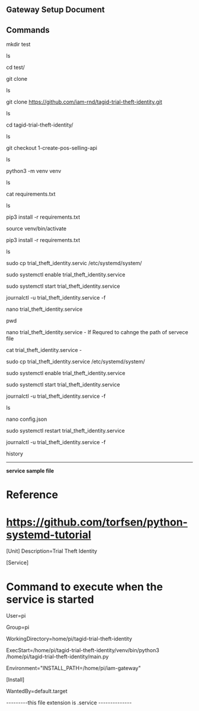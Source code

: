 **Gateway Setup Document**
--------------------------------------------------------------------
**Commands**
---------------------------------------------------------------------
 mkdir test 
 
 ls 
 
 cd test/
 
 git clone 
 
 ls
 
 git clone https://github.com/iam-rnd/tagid-trial-theft-identity.git
 
 ls
 
 cd tagid-trial-theft-identity/
 
 ls
 
 git checkout 1-create-pos-selling-api 
 
 ls
 
 python3 -m venv venv
 
 ls
 
 cat requirements.txt 
 
 ls
 
 pip3 install -r requirements.txt 
 
 source venv/bin/activate
 
 pip3 install -r requirements.txt 
 
 ls
 
 sudo cp trial_theft_identity.servic /etc/systemd/system/
 
 sudo systemctl enable trial_theft_identity.service 
 
 sudo systemctl start trial_theft_identity.service 
 
 journalctl -u trial_theft_identity.service -f
 
 nano trial_theft_identity.service 
 
 pwd
 
 nano trial_theft_identity.service - If Requred to cahnge the path of servece file 
 
 cat trial_theft_identity.service -
 
 sudo cp trial_theft_identity.service /etc/systemd/system/
 
 sudo systemctl enable trial_theft_identity.service 
 
 sudo systemctl start trial_theft_identity.service 
 
 journalctl -u trial_theft_identity.service -f
 
 ls
 
 nano config.json 
 
 sudo systemctl restart trial_theft_identity.service 
 
 journalctl -u trial_theft_identity.service -f
 
 history

---------------------------------------------------------

**service sample file**

# Reference
# https://github.com/torfsen/python-systemd-tutorial

[Unit]
Description=Trial Theft Identity

[Service]
# Command to execute when the service is started
User=pi

Group=pi

WorkingDirectory=home/pi/tagid-trial-theft-identity

ExecStart=/home/pi/tagid-trial-theft-identity/venv/bin/python3  /home/pi/tagid-trial-theft-identity/main.py

Environment="INSTALL_PATH=/home/pi/iam-gateway"

[Install]

WantedBy=default.target

---------this file extension is .service --------------
